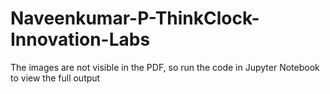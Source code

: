 # Naveenkumar-P-ThinkClock-Innovation-Labs
The images are not visible in the PDF, so run the code in Jupyter Notebook to view the full output 
